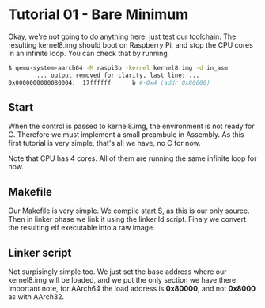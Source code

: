 Tutorial 01 - Bare Minimum
==========================

Okay, we're not going to do anything here, just test our toolchain. The resulting kernel8.img should
boot on Raspberry Pi, and stop the CPU cores in an infinite loop. You can check that by running

```sh
$ qemu-system-aarch64 -M raspi3b -kernel kernel8.img -d in_asm
        ... output removed for clarity, last line: ...
0x0000000000080004:  17ffffff      b #-0x4 (addr 0x80000)
```

Start
-----

When the control is passed to kernel8.img, the environment is not ready for C. Therefore we must
implement a small preambule in Assembly. As this first tutorial is very simple, that's all we have, no C
for now.

Note that CPU has 4 cores. All of them are running the same infinite loop for now.

Makefile
--------

Our Makefile is very simple. We compile start.S, as this is our only source. Then in linker phase we
link it using the linker.ld script. Finaly we convert the resulting elf executable into a raw image.

Linker script
-------------

Not surpisingly simple too. We just set the base address where our kernel8.img will be loaded, and we
put the only section we have there. Important note, for AArch64 the load address is **0x80000**, and
not **0x8000** as with AArch32.

